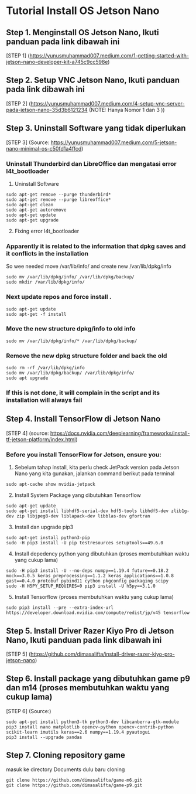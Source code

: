 # Tutorial Install OS Jetson Nano
## Step 1. Menginstall OS Jetson Nano, Ikuti panduan pada link dibawah ini
[STEP 1] (https://yunusmuhammad007.medium.com/1-getting-started-with-jetson-nano-developer-kit-a745c9cc598e)

## Step 2. Setup VNC Jetson Nano, Ikuti panduan pada link dibawah ini
[STEP 2] (https://yunusmuhammad007.medium.com/4-setup-vnc-server-pada-jetson-nano-35d3b6121234 (NOTE: Hanya Nomor 1 dan 3 ))

## Step 3. Uninstall Software yang tidak diperlukan
[STEP 3] (Source: https://yunusmuhammad007.medium.com/5-jetson-nano-minimal-os-c50fd1a4ffcd)
### Uninstall Thunderbird dan LibreOffice dan mengatasi error l4t_bootloader
1. Uninstall Software
```
sudo apt-get remove --purge thunderbird*
sudo apt-get remove --purge libreoffice*
sudo apt-get clean
sudo apt-get autoremove
sudo apt-get update
sudo apt-get upgrade
```
2. Fixing error l4t_bootloader
### Apparently it is related to the information that dpkg saves and it conflicts in the installation
So wee needed move /var/lib/info/ and create new /var/lib/dpkg/info
```
sudo mv /var/lib/dpkg/info/ /var/lib/dpkg/backup/
sudo mkdir /var/lib/dpkg/info/
```
### Next update repos and force install .
```
sudo apt-get update
sudo apt-get -f install
```
### Move the new structure dpkg/info to old info
```
sudo mv /var/lib/dpkg/info/* /var/lib/dpkg/backup/
```
### Remove the new dpkg structure folder and back the old
```
sudo rm -rf /var/lib/dpkg/info
sudo mv /var/lib/dpkg/backup/ /var/lib/dpkg/info/
sudo apt upgrade
```
### If this is not done, it will complain in the script and its installation will always fail

## Step 4. Install TensorFlow di Jetson Nano
[STEP 4] (source: https://docs.nvidia.com/deeplearning/frameworks/install-tf-jetson-platform/index.html)
### Before you install TensorFlow for Jetson, ensure you:
1. Sebelum tahap install, kita perlu check JetPack version pada Jetson Nano yang kita gunakan, jalankan command berikut pada terminal
```
sudo apt-cache show nvidia-jetpack
```
2. Install System Package yang dibutuhkan Tensorflow
```
sudo apt-get update
sudo apt-get install libhdf5-serial-dev hdf5-tools libhdf5-dev zlib1g-dev zip libjpeg8-dev liblapack-dev libblas-dev gfortran
```
3. Install dan upgrade pip3
```
sudo apt-get install python3-pip
sudo -H pip3 install -U pip testresources setuptools==49.6.0 
```
4. Install depedency python yang dibutuhkan (proses membutuhkan waktu yang cukup lama)
```
sudo -H pip3 install -U --no-deps numpy==1.19.4 future==0.18.2 mock==3.0.5 keras_preprocessing==1.1.2 keras_applications==1.0.8 gast==0.4.0 protobuf pybind11 cython pkgconfig packaging scipy
sudo -H H5PY_SETUP_REQUIRES=0 pip3 install -U h5py==3.1.0
```
5. Install Tensorflow (proses membutuhkan waktu yang cukup lama)
```
sudo pip3 install --pre --extra-index-url https://developer.download.nvidia.com/compute/redist/jp/v45 tensorflow
```

## Step 5. Install Driver Razer Kiyo Pro di Jetson Nano, Ikuti panduan pada link dibawah ini
[STEP 5] (https://github.com/dimasalifta/install-driver-razer-kiyo-pro-jetson-nano)

## Step 6. Install package yang dibutuhkan game p9 dan m14 (proses membutuhkan waktu yang cukup lama)
[STEP 6] (Source:)
```
sudo apt-get install python3-tk python3-dev libcanberra-gtk-module
pip3 install nano matplotlib opencv-python opencv-contrib-python scikit-learn imutils keras==2.6 numpy==1.19.4 pyautogui
pip3 install --upgrade pandas

```
## Step 7. Cloning repository game
masuk ke directory Documents dulu baru cloning

```
git clone https://github.com/dimasalifta/game-m6.git
git clone https://github.com/dimasalifta/game-p9.git
```


